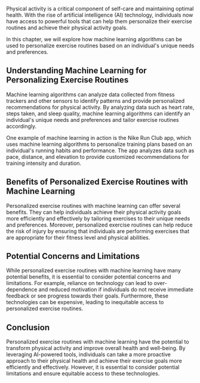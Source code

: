 
Physical activity is a critical component of self-care and maintaining optimal health. With the rise of artificial intelligence (AI) technology, individuals now have access to powerful tools that can help them personalize their exercise routines and achieve their physical activity goals.

In this chapter, we will explore how machine learning algorithms can be used to personalize exercise routines based on an individual's unique needs and preferences.

Understanding Machine Learning for Personalizing Exercise Routines
------------------------------------------------------------------

Machine learning algorithms can analyze data collected from fitness trackers and other sensors to identify patterns and provide personalized recommendations for physical activity. By analyzing data such as heart rate, steps taken, and sleep quality, machine learning algorithms can identify an individual's unique needs and preferences and tailor exercise routines accordingly.

One example of machine learning in action is the Nike Run Club app, which uses machine learning algorithms to personalize training plans based on an individual's running habits and performance. The app analyzes data such as pace, distance, and elevation to provide customized recommendations for training intensity and duration.

Benefits of Personalized Exercise Routines with Machine Learning
----------------------------------------------------------------

Personalized exercise routines with machine learning can offer several benefits. They can help individuals achieve their physical activity goals more efficiently and effectively by tailoring exercises to their unique needs and preferences. Moreover, personalized exercise routines can help reduce the risk of injury by ensuring that individuals are performing exercises that are appropriate for their fitness level and physical abilities.

Potential Concerns and Limitations
----------------------------------

While personalized exercise routines with machine learning have many potential benefits, it is essential to consider potential concerns and limitations. For example, reliance on technology can lead to over-dependence and reduced motivation if individuals do not receive immediate feedback or see progress towards their goals. Furthermore, these technologies can be expensive, leading to inequitable access to personalized exercise routines.

Conclusion
----------

Personalized exercise routines with machine learning have the potential to transform physical activity and improve overall health and well-being. By leveraging AI-powered tools, individuals can take a more proactive approach to their physical health and achieve their exercise goals more efficiently and effectively. However, it is essential to consider potential limitations and ensure equitable access to these technologies.
